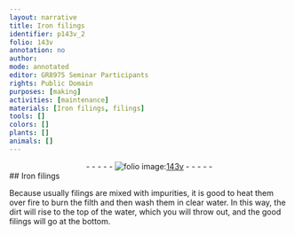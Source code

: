 ```yaml
---
layout: narrative
title: Iron filings
identifier: p143v_2
folio: 143v
annotation: no
author:
mode: annotated
editor: GR8975 Seminar Participants
rights: Public Domain
purposes: [making]
activities: [maintenance]
materials: [Iron filings, filings]
tools: []
colors: []
plants: []
animals: []
---
```


 <div class="folio" align="center">- - - - - <a href="http://gallica.bnf.fr/ark:/12148/btv1b10500001g/f292.image" target="_blank"><img src="https://cu-mkp.github.io/GR8975-edition/assets/photo-icon.png" alt="folio image: " style="display:inline-block; margin-bottom:-3px;"/>143v</a> - - - - - </div> 
## <span class="material">Iron filings</span>

  <span class="activity"></span> 
 Because usually filings are mixed with impurities, it is good to heat them over fire to burn the filth and then wash them in clear water. In this way, the dirt will rise to the top of the water, which you will throw out, and the good <span class="material">filings</span> will go at the bottom. 
 